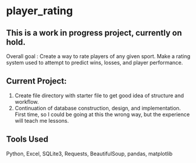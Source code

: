 # player_rating

## This is a work in progress project, currently on hold.

Overall goal : Create a way to rate players of any given sport. Make a rating system used to attempt to predict wins, losses, and player performance.


## Current Project: 
1. Create file directory with starter file to get good idea of structure and workflow.
2. Continuation of database construction, design, and implementation. First time, so I could be going at this the wrong way, but the experience will teach me lessons.

## Tools Used
Python, Excel, 
SQLite3, Requests, BeautifulSoup, pandas, matplotlib

